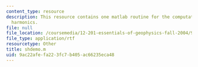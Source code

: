 ```yaml
---
content_type: resource
description: This resource contains one matlab routine for the computation of spherical
  harmonics.
file: null
file_location: /coursemedia/12-201-essentials-of-geophysics-fall-2004/9ac22afefa223fc7b405ac66235eca48_shdemo.m
file_type: application/rtf
resourcetype: Other
title: shdemo.m
uid: 9ac22afe-fa22-3fc7-b405-ac66235eca48
---
```

